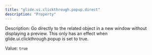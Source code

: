 ```yaml
---
title: "glide.ui.clickthrough.popup.direct"
description: "Property"
---
```


Description: Go directly to the related object in a new window without displaying a preview. This only has an effect when glide.ui.clickthrough.popup is set to true.

Value: `true`